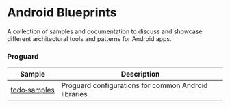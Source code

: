 # Android Blueprints
A collection of samples and documentation to discuss and showcase different architectural tools and patterns for Android apps.

### Proguard
| Sample | Description |
| ------------- | ------------- |
| [todo‑samples](https://github.com/krschultz/android-proguard-snippets) | Proguard configurations for common Android libraries.
